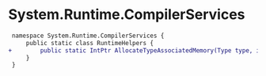# System.Runtime.CompilerServices

``` diff
 namespace System.Runtime.CompilerServices {
     public static class RuntimeHelpers {
+        public static IntPtr AllocateTypeAssociatedMemory(Type type, int size);
     }
 }
```

